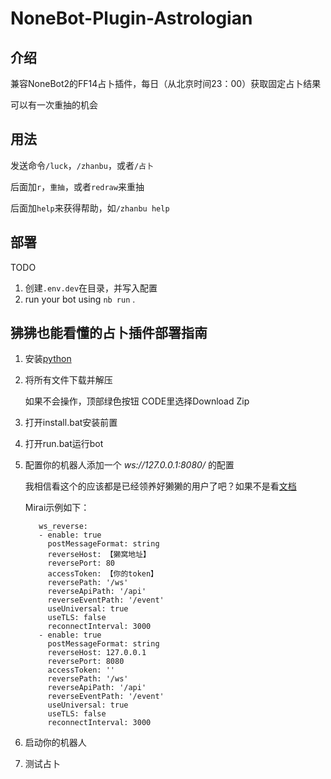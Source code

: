 # NoneBot-Plugin-Astrologian

## 介绍

兼容NoneBot2的FF14占卜插件，每日（从北京时间23：00）获取固定占卜结果

可以有一次重抽的机会

## 用法

发送命令`/luck`，`/zhanbu`，或者`/占卜`

后面加`r`，`重抽`，或者`redraw`来重抽

后面加`help`来获得帮助，如`/zhanbu help`

## 部署
TODO
1. 创建`.env.dev`在目录，并写入配置
2. run your bot using `nb run` .    

## 狒狒也能看懂的占卜插件部署指南

1. 安装[python](https://www.python.org/downloads/)

3. 将所有文件下载并解压

      如果不会操作，顶部绿色按钮 CODE里选择Download Zip
  
3. 打开install.bat安装前置

4. 打开run.bat运行bot

5. 配置你的机器人添加一个 *ws://127.0.0.1:8080/* 的配置

      我相信看这个的应该都是已经领养好獭獭的用户了吧？如果不是看[文档](https://yimo0908.github.io/easy-build-otterbot/)
  
      Mirai示例如下：
  
          ws_reverse: 
          - enable: true
            postMessageFormat: string
            reverseHost: 【獭窝地址】
            reversePort: 80
            accessToken: 【你的token】
            reversePath: '/ws'
            reverseApiPath: '/api'
            reverseEventPath: '/event'
            useUniversal: true
            useTLS: false
            reconnectInterval: 3000
          - enable: true
            postMessageFormat: string
            reverseHost: 127.0.0.1
            reversePort: 8080
            accessToken: ''
            reversePath: '/ws'
            reverseApiPath: '/api'
            reverseEventPath: '/event'
            useUniversal: true
            useTLS: false
            reconnectInterval: 3000
6. 启动你的机器人
7. 测试占卜
